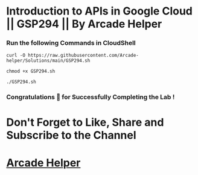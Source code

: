 # Introduction to APIs in Google Cloud || GSP294 || By Arcade Helper

### Run the following Commands in CloudShell
 
```
curl -O https://raw.githubusercontent.com/Arcade-helper/Solutions/main/GSP294.sh

chmod +x GSP294.sh

./GSP294.sh
```

### Congratulations 🎉 for Successfully Completing the Lab !


# Don't Forget to Like, Share and Subscribe to the Channel

# [Arcade Helper](https://www.youtube.com/@ArcadeHelper1418)
